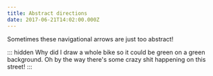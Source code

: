 ```yaml
---
title: Abstract directions
date: 2017-06-21T14:02:00.000Z
---
```


Sometimes these navigational arrows are just too abstract!

::: hidden
Why did I draw a whole bike so it could be green on a green background. Oh by the way there's some crazy shit happening on this street!
:::
